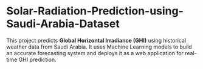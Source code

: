 # Solar-Radiation-Prediction-using-Saudi-Arabia-Dataset
This project predicts **Global Horizontal Irradiance (GHI)** using historical weather data from Saudi Arabia. It uses Machine Learning models to build an accurate forecasting system and deploys it as a web application for real-time GHI prediction.
